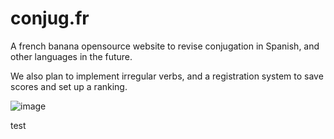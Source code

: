 # conjug.fr

A french banana opensource website to revise conjugation in Spanish, and other languages in the future.

We also plan to implement irregular verbs, and a registration system to save scores and set up a ranking.

![image](https://user-images.githubusercontent.com/69462822/229379986-9de405b7-017e-4c6b-8712-c370d83d0ee9.png)

test